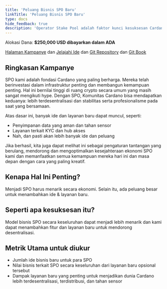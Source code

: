 ```yaml
---
title: 'Peluang Bisnis SPO Baru'
linkTitle: 'Peluang Bisnis SPO Baru'
type: docs
hide_feedback: true
description: 'Operator Stake Pool adalah faktor kunci kesuksesan Cardano. Dengan infrastruktur dan kemampuan mereka, layanan baru yang penting dapat dibuat.'
---
```


Alokasi Dana: **$250,000 USD dibayarkan dalam ADA**

[Halaman Kampanye](https://cardano.ideascale.com/a/campaign-home/26245) dan [Jelajahi Ide](https://cardano.ideascale.com/a/ideas/top/campaign-filter/byids/campaigns/26245/stage/unspecified) dan [Git Repository](https://github.com/Catalyst-Challenges/F7-New-SPO-Business-Opportunities) dan [Git Book](https://quality-assurance-dao.gitbook.io/catalyst-fund-7-challenges/fund-7/new-spo-business-opportunities)

## Ringkasan Kampanye

SPO kami adalah fondasi Cardano yang paling berharga. Mereka telah berinvestasi dalam infrastruktur penting dan membangun kemampuan penting. Hal ini bernilai tinggi di ruang crypto secara umum yang masih sangat mengikuti hype. Dengan SPO, Komunitas Cardano bisa mendapatkan keduanya: lebih terdesentralisasi dan stabilitas serta profesionalisme pada saat yang bersamaan.

Atas dasar ini, banyak ide dan layanan baru dapat muncul, seperti:

- Penyimpanan data yang aman dan tahan sensor
- Layanan terkait KYC dan hub akses
- Nah, dan pasti akan lebih banyak ide dan peluang

Jika berhasil, kita juga dapat melihat ini sebagai pengaturan tantangan yang berulang, mendorong dan mengoptimalkan kesejahteraan ekonomi SPO kami dan memanfaatkan semua kemampuan mereka hari ini dan masa depan dengan cara yang paling kreatif.

## Kenapa Hal Ini Penting?

Menjadi SPO harus menarik secara ekonomi. Selain itu, ada peluang besar untuk menambahkan ide &amp; layanan baru.

## Seperti apa kesuksesan itu?

Model bisnis SPO secara keseluruhan dapat menjadi lebih menarik dan kami dapat menambahkan fitur dan layanan baru untuk mendorong desentralisasi.

## Metrik Utama untuk diukur

- Jumlah ide bisnis baru untuk para SPO
- Nilai bisnis terkait SPO secara keseluruhan dari layanan baru opsional tersebut
- Dampak layanan baru yang penting untuk menjadikan dunia Cardano lebih terdesentralisasi, terdistribusi, dan tahan sensor
